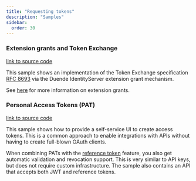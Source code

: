 ```yaml
---
title: "Requesting tokens"
description: "Samples"
sidebar:
  order: 30
---
```


### Extension grants and Token Exchange

[link to source code](https://github.com/DuendeSoftware/Samples/tree/main/IdentityServer/v7/TokenExchange)

This sample shows an implementation of the Token Exchange specification [RFC 8693](https://tools.ietf.org/html/rfc8693)
via the Duende IdentityServer extension grant mechanism.

See [here](../tokens/extension_grants) for more information on extension grants.

### Personal Access Tokens (PAT)

[link to source code](https://github.com/DuendeSoftware/Samples/tree/main/IdentityServer/v7/PAT)

This sample shows how to provide a self-service UI to create access tokens. This is a common approach to enable
integrations with APIs without having to create full-blown OAuth clients.

When combining PATs with the [reference token](../tokens/reference) feature, you also get automatic
validation and revocation support. This is very similar to API keys, but does not require custom infrastructure. The
sample also contains an API that accepts both JWT and reference tokens.
